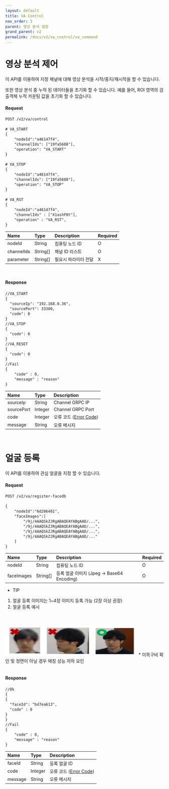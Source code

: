 ```yaml
---
layout: default
title: VA Control
nav_order: 3
parent: 영상 분석 설정
grand_parent: v2
permalink: /docs/v2/va_control/va_command
---
```


# 영상 분석 제어

이 API를 이용하여 지정 채널에 대해 영상 분석을 시작/중지/재시작을 할 수 있습니다. 

또한 영상 분석 중 누적 된 데이터들을 초기화 할 수 있습니다. 예를 들어, ROI 영역의 검출객체 누적 카운팅 값을 초기화 할 수 있습니다.

#### Request

```
POST /v2/va/control

# VA_START
{
    "nodeId":"a46147f4",
    "channelIds": ["19fa5688"],
    "operation": "VA_START"
}

# VA_STOP
{
    "nodeId":"a46147f4",
    "channelIds": ["19fa5688"],
    "operation": "VA_STOP"
}

# VA_RST
{
    "nodeId":"a46147f4",
    "channelIds" : ["X1ashF0t"],
    "operation" : "VA_RST",
}
```

| Name | Type | Description | Required |
| :---- | :---- |:---- |:---- |
| nodeId | String | 컴퓨팅 노드 ID | O |
| channelIds | String[] | 채널 ID 리스트 | O |
| parameter | String[] | 필요시 파라미터 전달 | X |

<br>

#### Response
```
//VA_START
{
  "sourceIp": "192.168.0.36",
  "sourcePort": 33300,
  "code": 0
}
//VA_STOP
{
  "code": 0
}
//VA_RESET
{
  "code": 0
}
//Fail
{
    "code" : 0,
    "message" : "reason"
}

```

| Name | Type | Description |
| :---- | :---- |:---- |
| sourceIp | String | Channel GRPC IP |
| sourcePort | Integer | Channel GRPC Port |
| code | Integer | 오류 코드 ([Error Code](models.md#error-code)) |
| message | String | 오류 메시지 |

<br>

# 얼굴 등록

이 API를 이용하여 관심 얼굴을 지정 할 수 있습니다.

#### Request

```
POST /v2/va/register-facedb

{
    "nodeId":"6d286401",
    "faceImages":[
        "/9j/4AAQSkZJRgABAQEAYABgAAD/...",
        "/9j/4AAQSkZJRgABAQEAYABgAAD/...",
        "/9j/4AAQSkZJRgABAQEAYABgAAD/...",
        "/9j/4AAQSkZJRgABAQEAYABgAAD/..."
    ]
}
```

| Name | Type | Description | Required |
| :---- | :---- |:---- |:---- |
| nodeId | String | 컴퓨팅 노드 ID | O |
| faceImages | String[] | 등록 얼굴 이미지 (Jpeg -> Base64 Encoding) | O |

* TIP
1) 얼굴 등록 이미지는 1~4장 이미지 등록 가능 (2장 이상 권장)
2) 얼굴 등록 예시
<br>
<br>
<img src="../../../images/doc_regist_face.jpg" width="420px" height="100px" title="검출 이벤트 결과" alt="flowImage"/>
    * 이목구비 확인 및 정면이 아닐 경우 매칭 성능 저하 요인
<br/>

<br>

#### Response
```
//Ok
{
{
  "faceId": "bd7ea613",
  "code" : 0
}
}
//Fail
{
    "code" : 0,
    "message" : "reason"
}

```

| Name | Type | Description |
| :---- | :---- |:---- |
| faceId | String | 등록 얼굴 ID |
| code | Integer | 오류 코드 ([Error Code](models.md#error-code)) |
| message | String | 오류 메시지 |

<br>